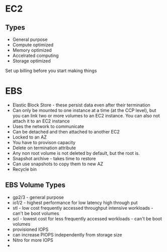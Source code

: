 # EC2 

## Types
- General purpose
- Compute optimized
- Memory optimized
- Accelrated computing
- Storage optimized

Set up billing before you start making things


# EBS 
- Elastic Block Store - these persist data even after their termination
- Can only be mounted to one instance at a time (at the CCP level), but you can link two or more volumes to an EC2 instance. You can also not attach it to an EC2 instance
- Uses the network to communicate
- Can be detached and then attached to another EC2
- Locked to an AZ
- You have to provison capacity
- Delete on termination attribute
- Any non root volume is not deleted by default, but the root is.
- Snapshot archive - takes time to restore
- Can use snapshots to copy them to new AZ
- Recycle bin 

## EBS Volume Types
- gp2/3 - general purpose
- io1/2 - highest performance for low latency high through put
- stl - low cost frequently accessed throughput intensive workloads - can't be boot volumes
- scl - lowest cost for less frequently accessed workloads - can't be boot volumes
- provisioned IOPS
- can increase PIOPS independently from storage size
- Nitro for more IOPS
- 
